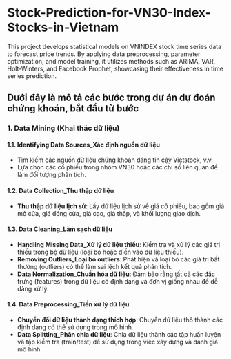 # Stock-Prediction-for-VN30-Index-Stocks-in-Vietnam
This project develops statistical models on VNINDEX stock time series data to forecast price trends. By applying data preprocessing, parameter optimization, and model training, it utilizes methods such as ARIMA, VAR, Holt-Winters, and Facebook Prophet, showcasing their effectiveness in time series prediction.

## Dưới đây là mô tả các bước trong dự án **dự đoán chứng khoán**, bắt đầu từ bước 
### 1. **Data Mining (Khai thác dữ liệu)**

#### 1.1. **Identifying Data Sources_Xác định nguồn dữ liệu**
   - Tìm kiếm các nguồn dữ liệu chứng khoán đáng tin cậy  Vietstock, v.v.
   - Lựa chọn các cổ phiếu trong nhóm VN30 hoặc các chỉ số liên quan để làm đối tượng phân tích.

#### 1.2. **Data Collection_Thu thập dữ liệu**
   - **Thu thập dữ liệu lịch sử**: Lấy dữ liệu lịch sử về giá cổ phiếu, bao gồm giá mở cửa, giá đóng cửa, giá cao, giá thấp, và khối lượng giao dịch.

#### 1.3. **Data Cleaning_Làm sạch dữ liệu**
   - **Handling Missing Data_Xử lý dữ liệu thiếu**: Kiểm tra và xử lý các giá trị thiếu trong bộ dữ liệu (loại bỏ hoặc điền vào dữ liệu thiếu).
   - **Removing Outliers_Loại bỏ outliers**: Phát hiện và loại bỏ các giá trị bất thường (outliers) có thể làm sai lệch kết quả phân tích.
   - **Data Normalization_Chuẩn hóa dữ liệu**: Đảm bảo rằng tất cả các đặc trưng (features) trong dữ liệu có định dạng và đơn vị giống nhau để dễ dàng xử lý.

#### 1.4. **Data Preprocessing_Tiền xử lý dữ liệu**
   - **Chuyển đổi dữ liệu thành dạng thích hợp**: Chuyển dữ liệu thô thành các định dạng có thể sử dụng trong mô hình.
   - **Data Splitting_Phân chia dữ liệu**: Chia dữ liệu thành các tập huấn luyện và tập kiểm tra (train/test) để sử dụng trong việc xây dựng và đánh giá mô hình.

